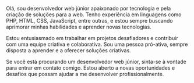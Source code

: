 Olá, sou desenvolvedor web júnior apaixonado por tecnologia e pela criação de soluções para a web. Tenho experiência em linguagens como PHP, HTML, CSS, JavaScript, entre outras, e estou sempre buscando aprimorar minhas habilidades e aprender novas tecnologias.

Estou entusiasmado em trabalhar em projetos desafiadores e contribuir com uma equipe criativa e colaborativa. Sou uma pessoa pró-ativa, sempre disposta a aprender e a oferecer soluções criativas.

Se você está procurando um desenvolvedor web júnior, sinta-se à vontade para entrar em contato comigo. Estou aberto a novas oportunidades e desafios que possam ajudar a me desenvolver profissionalmente.
